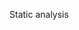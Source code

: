 <span id="title">Static analysis</span>

<div id="body">

<include src="what/unit-inParent-asPanel.md" boilerplate />

</div>
